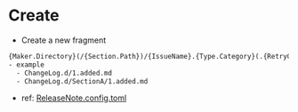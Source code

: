 # Create

- Create a new fragment

``` txt
{Maker.Directory}(/{Section.Path})/{IssueName}.{Type.Category}(.{RetryCount}).md
- example
  - ChangeLog.d/1.added.md
  - ChangeLog.d/SectionA/1.added.md
```

- ref: [ReleaseNote.config.toml](../setup/config.md)